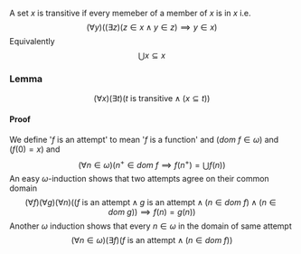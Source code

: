 A set $x$ is transitive if every memeber of a member of $x$ is in $x$ i.e.
$$
(\forall y)((\exists z)(z\in x \land y\in z)\implies y\in x)
$$
Equivalently 
$$
\bigcup x\subseteq x
$$

### Lemma
$$
(\forall x)(\exists t)(t\text{ is transitive}\land(x\subseteq t))
$$
#### Proof
We define '$f$ is an attempt' to mean '$f$ is a function' and $(dom\ f\in \omega)$ and $(f(0)=x)$ and
$$
(\forall n\in \omega)\left( n^{+}\in dom\ f \implies f(n^{+})=\bigcup f(n) \right)
$$
An easy $\omega$-induction shows that two attempts agree on their common domain
$$
(\forall f)(\forall g)(\forall n)((f \text{ is an attempt}\land g\text{ is an attempt}\land (n\in dom\ f)\land(n\in dom\ g))\implies f(n)=g(n))
$$
Another $\omega$ induction shows that every $n\in \omega$ in the domain of same attempt
$$
(\forall n\in \omega)(\exists f)(f\text{ is an attempt}\land(n\in dom\ f))
$$
